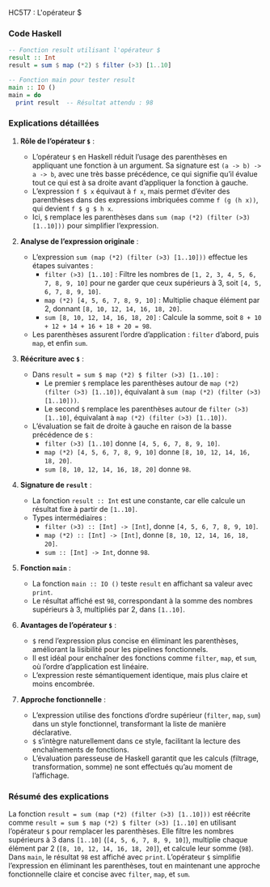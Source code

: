 HC5T7 : L'opérateur $

### Code Haskell

```haskell
-- Fonction result utilisant l'opérateur $
result :: Int
result = sum $ map (*2) $ filter (>3) [1..10]

-- Fonction main pour tester result
main :: IO ()
main = do
  print result  -- Résultat attendu : 98
```

### Explications détaillées

1. **Rôle de l’opérateur `$`** :
   - L’opérateur `$` en Haskell réduit l’usage des parenthèses en appliquant une fonction à un argument. Sa signature est `(a -> b) -> a -> b`, avec une très basse précédence, ce qui signifie qu’il évalue tout ce qui est à sa droite avant d’appliquer la fonction à gauche.
   - L’expression `f $ x` équivaut à `f x`, mais permet d’éviter des parenthèses dans des expressions imbriquées comme `f (g (h x))`, qui devient `f $ g $ h x`.
   - Ici, `$` remplace les parenthèses dans `sum (map (*2) (filter (>3) [1..10]))` pour simplifier l’expression.

2. **Analyse de l’expression originale** :
   - L’expression `sum (map (*2) (filter (>3) [1..10]))` effectue les étapes suivantes :
     - `filter (>3) [1..10]` : Filtre les nombres de `[1, 2, 3, 4, 5, 6, 7, 8, 9, 10]` pour ne garder que ceux supérieurs à 3, soit `[4, 5, 6, 7, 8, 9, 10]`.
     - `map (*2) [4, 5, 6, 7, 8, 9, 10]` : Multiplie chaque élément par 2, donnant `[8, 10, 12, 14, 16, 18, 20]`.
     - `sum [8, 10, 12, 14, 16, 18, 20]` : Calcule la somme, soit `8 + 10 + 12 + 14 + 16 + 18 + 20 = 98`.
   - Les parenthèses assurent l’ordre d’application : `filter` d’abord, puis `map`, et enfin `sum`.

3. **Réécriture avec `$`** :
   - Dans `result = sum $ map (*2) $ filter (>3) [1..10]` :
     - Le premier `$` remplace les parenthèses autour de `map (*2) (filter (>3) [1..10])`, équivalant à `sum (map (*2) (filter (>3) [1..10]))`.
     - Le second `$` remplace les parenthèses autour de `filter (>3) [1..10]`, équivalant à `map (*2) (filter (>3) [1..10])`.
   - L’évaluation se fait de droite à gauche en raison de la basse précédence de `$` :
     - `filter (>3) [1..10]` donne `[4, 5, 6, 7, 8, 9, 10]`.
     - `map (*2) [4, 5, 6, 7, 8, 9, 10]` donne `[8, 10, 12, 14, 16, 18, 20]`.
     - `sum [8, 10, 12, 14, 16, 18, 20]` donne `98`.

4. **Signature de `result`** :
   - La fonction `result :: Int` est une constante, car elle calcule un résultat fixe à partir de `[1..10]`.
   - Types intermédiaires :
     - `filter (>3) :: [Int] -> [Int]`, donne `[4, 5, 6, 7, 8, 9, 10]`.
     - `map (*2) :: [Int] -> [Int]`, donne `[8, 10, 12, 14, 16, 18, 20]`.
     - `sum :: [Int] -> Int`, donne `98`.

5. **Fonction `main`** :
   - La fonction `main :: IO ()` teste `result` en affichant sa valeur avec `print`.
   - Le résultat affiché est `98`, correspondant à la somme des nombres supérieurs à 3, multipliés par 2, dans `[1..10]`.

6. **Avantages de l’opérateur `$`** :
   - `$` rend l’expression plus concise en éliminant les parenthèses, améliorant la lisibilité pour les pipelines fonctionnels.
   - Il est idéal pour enchaîner des fonctions comme `filter`, `map`, et `sum`, où l’ordre d’application est linéaire.
   - L’expression reste sémantiquement identique, mais plus claire et moins encombrée.

7. **Approche fonctionnelle** :
   - L’expression utilise des fonctions d’ordre supérieur (`filter`, `map`, `sum`) dans un style fonctionnel, transformant la liste de manière déclarative.
   - `$` s’intègre naturellement dans ce style, facilitant la lecture des enchaînements de fonctions.
   - L’évaluation paresseuse de Haskell garantit que les calculs (filtrage, transformation, somme) ne sont effectués qu’au moment de l’affichage.

### Résumé des explications

La fonction `result = sum (map (*2) (filter (>3) [1..10]))` est réécrite comme `result = sum $ map (*2) $ filter (>3) [1..10]` en utilisant l’opérateur `$` pour remplacer les parenthèses. Elle filtre les nombres supérieurs à 3 dans `[1..10]` (`[4, 5, 6, 7, 8, 9, 10]`), multiplie chaque élément par 2 (`[8, 10, 12, 14, 16, 18, 20]`), et calcule leur somme (`98`). Dans `main`, le résultat `98` est affiché avec `print`. L’opérateur `$` simplifie l’expression en éliminant les parenthèses, tout en maintenant une approche fonctionnelle claire et concise avec `filter`, `map`, et `sum`.
